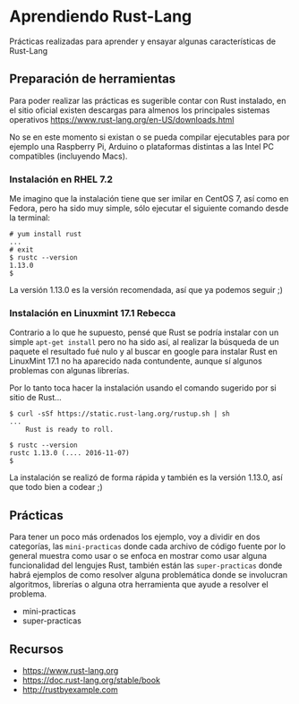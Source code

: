 # Aprendiendo Rust-Lang
Prácticas realizadas para aprender y ensayar algunas características de Rust-Lang

## Preparación de herramientas
Para poder realizar las prácticas es sugerible contar con Rust instalado, en el sitio oficial existen descargas para almenos los principales sistemas operativos https://www.rust-lang.org/en-US/downloads.html

No se en este momento si existan o se pueda compilar ejecutables para por ejemplo una Raspberry Pi, Arduino o plataformas distintas a las Intel PC compatibles (incluyendo Macs).

### Instalación en RHEL 7.2
Me imagino que la instalación tiene que ser imilar en CentOS 7, así como en Fedora, pero ha sido muy simple, sólo ejecutar el siguiente comando desde la terminal:
```console
# yum install rust
...
# exit
$ rustc --version
1.13.0
$
```
La versión 1.13.0 es la versión recomendada, así que ya podemos seguir ;)

### Instalación en Linuxmint 17.1 Rebecca
Contrario a lo que he supuesto, pensé que Rust se podría instalar con un simple `apt-get install` pero no ha sido así, al realizar la búsqueda de un paquete el resultado fué nulo y al buscar en google para instalar Rust en LinuxMint 17.1 no ha aparecido nada contundente, aunque sí algunos problemas con algunas librerías.

Por lo tanto toca hacer la instalación usando el comando sugerido por si sitio de Rust...
```console
$ curl -sSf https://static.rust-lang.org/rustup.sh | sh
...
    Rust is ready to roll.
    
$ rustc --version
rustc 1.13.0 (.... 2016-11-07)
$
```
La instalación se realizó de forma rápida y también es la versión 1.13.0, así que todo bien a codear ;)

## Prácticas
Para tener un poco más ordenados los ejemplo, voy a dividir en dos categorías, las `mini-practicas` donde cada archivo de código fuente por lo general muestra como usar o se enfoca en mostrar como usar alguna funcionalidad del lengujes Rust, también están las `super-practicas` donde habrá ejemplos de como resolver alguna problemática donde se involucran algoritmos, librerías o alguna otra herramienta que ayude a resolver el problema.

- mini-practicas
- super-practicas

## Recursos
- https://www.rust-lang.org
- https://doc.rust-lang.org/stable/book
- http://rustbyexample.com

